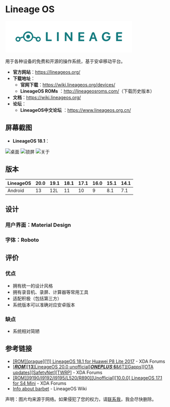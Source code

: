 # Lineage OS <Badge text="刷机必备" />

<img class="banner-img" src="./images/logo/lineage.svg" alt="LOGO"/>

用于各种设备的免费和开源的操作系统，基于安卓移动平台。

- **官方网站**：<https://lineageos.org/>
- **下载地址**：
  - **官网下载**：<https://wiki.lineageos.org/devices/>
  - **LineageOS ROMs** <Badge type="warning" text="第三方" /> ：<http://lineageosroms.com/>（下载历史版本）
- **文档**：<https://wiki.lineageos.org/>
- **论坛**：
  - **LineageOS中文论坛** <Badge type="warning" text="第三方" /> ：<https://www.lineageos.org.cn/>

## 屏幕截图

- **LineageOS 18.1**：

<div class="screenshotList">
<img src="https://forum.xda-developers.com/attachments/screenshot_20210511-232130_trebuchet-png.5306555/" alt="桌面" title="桌面"/>
<img src="https://forum.xda-developers.com/attachments/screenshot_20210511-232134-png.5306557/" alt="锁屏" title="锁屏"/>
<img src="https://forum.xda-developers.com/attachments/screenshot_20210511-232119_settings-png.5306553/" alt="关于" title="关于"/>
</div>

## 版本

| LineageOS | 20.0 | 19.1 | 18.1 | 17.1 | 16.0 | 15.1 | 14.1 |
| --------- | ---- | ---- | ---- | ---- | ---- | ---- | ---- |
| Android   | 13   | 12L  | 11   | 10   | 9    | 8.1  | 7.1  |

## 设计

### 用户界面：Material Design

<!--@include: ./design/material_fragment.md -->

### 字体：Roboto

<!--@include: ./font/roboto_fragment.md -->

## 评价

<Score :scoreList="scoreList" />

### 优点

- 拥有统一的设计风格
- 拥有录音机、录屏、计算器等常用工具
- 适配积极（包括第三方）
- 系统版本可以准确对应安卓版本

### 缺点

- 系统相对简陋

## 参考链接

- [\[ROM\]\[prague\]\[11\] LineageOS 18.1 for Huawei P8 Lite 2017](https://forum.xda-developers.com/t/rom-prague-11-lineageos-18-1-for-huawei-p8-lite-2017.4275551/) - XDA Forums
- [\[𝑹𝑶𝑴\]\[𝟏𝟑\]LineageOS 20.0 unofficial\[𝑶𝑵𝑬𝑷𝑳𝑼𝑺 𝟔&6T\]\[Gapps\]\[OTA updates\]\[SafetyNet\]\[TWRP\]](https://forum.xda-developers.com/t/rom-13-lineageos-20-0-unofficial-oneplus-6-6t-gapps-ota-updates-safetynet-twrp.4494053/) - XDA Forums
- [\[ROM\]\[I9190/I9192/I9195/L520/R890\]\[Unofficial\]\[10.0.0\] LineageOS 17.1 for S4 Mini](https://forum.xda-developers.com/t/rom-i9190-i9192-i9195-l520-r890-unofficial-10-0-0-lineageos-17-1-for-s4-mini.4045147/) - XDA Forums
- [Info about barbet](https://wiki.lineageos.org/devices/barbet/) - LineageOS Wiki

声明：图片均来源于网络。如果侵犯了您的权力，请[联系我](mailto:jesse205@qq.com)，我会尽快删除。

<script setup>

const scoreList = [
    {
        name: "Jesse205",
        score: 4.5
    },
]

</script>
